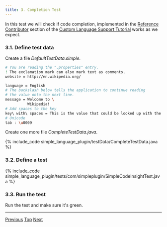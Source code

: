 ```yaml
---
title: 3. Completion Test
---
```



In this test we will check if code completion, implemented in the [Reference Contributor](/tutorials/custom_language_support/reference_contributor.md) section of the [Custom Language Support Tutorial](/tutorials/custom_language_support_tutorial.md) works as we expect.

### 3.1. Define test data

Create a file *DefaultTestData.simple*.

```bash
# You are reading the ".properties" entry.
! The exclamation mark can also mark text as comments.
website = http://en.wikipedia.org/

language = English
# The backslash below tells the application to continue reading
# the value onto the next line.
message = Welcome to \
          Wikipedia!
# Add spaces to the key
key\ with\ spaces = This is the value that could be looked up with the key "key with spaces".
# Unicode
tab : \u0009
```

Create one more file *CompleteTestData.java*.

{% include_code simple_language_plugin/testData/CompleteTestData.java %}

### 3.2. Define a test

{% include_code simple_language_plugin/tests/com/simpleplugin/SimpleCodeInsightTest.java %}

### 3.3. Run the test

Run the test and make sure it's green.

-----

[Previous](parsing_test.md)
[Top](/tutorials/writing_tests_for_plugins.md)
[Next](annotator_test.md)

